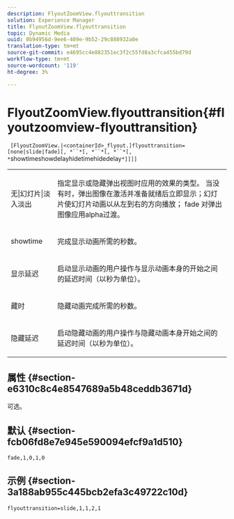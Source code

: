 ```yaml
---
description: FlyoutZoomView.flyouttransition
solution: Experience Manager
title: FlyoutZoomView.flyouttransition
topic: Dynamic Media
uuid: 0b94956d-9ee6-409e-9b52-29c888932a0e
translation-type: tm+mt
source-git-commit: e4695cc4e882351ec3f2c55fd8a3cfca455bd79d
workflow-type: tm+mt
source-wordcount: '119'
ht-degree: 3%

---
```



# FlyoutZoomView.flyouttransition{#flyoutzoomview-flyouttransition}

` [FlyoutZoomView.|<containerId>_flyout.]flyouttransition=[none|slide|fade][, *``*[, *``*[, *``*[, *`showtimeshowdelayhidetimehidedelay`*]]]]`

<table id="table_AB421835D2454ECD8AA40DBFADBAC65F"> 
 <tbody> 
  <tr> 
   <td colname="col1"> <p> <span class="codeph"> <span class="varname"> 无|幻灯片|淡入淡出  </span> </span> </p> </td> 
   <td colname="col2"> <p> 指定显示或隐藏弹出视图时应用的效果的类型。 当<span class="codeph">没有</span>时，弹出图像在激活并准备就绪后立即显示；<span class="codeph">幻灯片</span>使幻灯片动画以从左到右的方向播放；<span class="codeph"> fade </span>对弹出图像应用alpha过渡。 </p> </td> 
  </tr> 
  <tr> 
   <td colname="col1"> <p> <span class="codeph"> <span class="varname"> showtime  </span> </span> </p> </td> 
   <td colname="col2"> <p> 完成显示动画所需的秒数。 </p> </td> 
  </tr> 
  <tr> 
   <td colname="col1"> <p> <span class="codeph"> <span class="varname"> 显示延迟  </span> </span> </p> </td> 
   <td colname="col2"> <p> 启动显示动画的用户操作与显示动画本身的开始之间的延迟时间（以秒为单位）。 </p> </td> 
  </tr> 
  <tr> 
   <td colname="col1"> <p> <span class="codeph"> <span class="varname"> 藏时  </span> </span> </p> </td> 
   <td colname="col2"> <p> 隐藏动画完成所需的秒数。 </p> </td> 
  </tr> 
  <tr> 
   <td colname="col1"> <p> <span class="codeph"> <span class="varname"> 隐藏延迟  </span> </span> </p> </td> 
   <td colname="col2"> <p> 启动隐藏动画的用户操作与隐藏动画本身开始之间的延迟时间（以秒为单位）。 </p> </td> 
  </tr> 
 </tbody> 
</table>

## 属性 {#section-e6310c8c4e8547689a5b48ceddb3671d}

可选。

## 默认 {#section-fcb06fd8e7e945e590094efcf9a1d510}

`fade,1,0,1,0`

## 示例 {#section-3a188ab955c445bcb2efa3c49722c10d}

`flyouttransition=slide,1,1,2,1`
